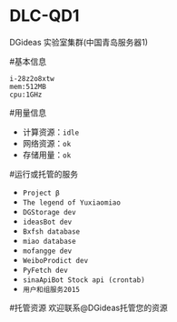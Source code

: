 # DLC-QD1
DGideas 实验室集群(中国青岛服务器1)

#基本信息
```
i-28z2o8xtw
mem:512MB
cpu:1GHz
```

#用量信息
* 计算资源：```idle```
* 网络资源：```ok```
* 存储用量：```ok```

#运行或托管的服务
* ```Project β```
* ```The legend of Yuxiaomiao```
* ```DGStorage dev```
* ```ideasBot dev```
* ```Bxfsh database```
* ```miao database```
* ```mofangge dev```
* ```WeiboProdict dev```
* ```PyFetch dev```
* ```sinaApiBot Stock api (crontab)```
* ```用户和组服务2015```

#托管资源
欢迎联系@DGideas托管您的资源
